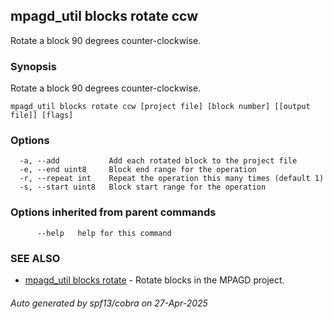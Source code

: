 ## mpagd_util blocks rotate ccw

Rotate a block 90 degrees counter-clockwise.

### Synopsis

Rotate a block 90 degrees counter-clockwise.

```
mpagd_util blocks rotate ccw [project file] [block number] [[output file]] [flags]
```

### Options

```
  -a, --add           Add each rotated block to the project file
  -e, --end uint8     Block end range for the operation
  -r, --repeat int    Repeat the operation this many times (default 1)
  -s, --start uint8   Block start range for the operation
```

### Options inherited from parent commands

```
      --help   help for this command
```

### SEE ALSO

* [mpagd_util blocks rotate](mpagd_util_blocks_rotate.md)	 - Rotate blocks in the MPAGD project.

###### Auto generated by spf13/cobra on 27-Apr-2025
